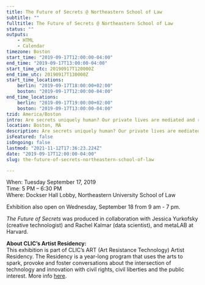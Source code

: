 ```yaml
---
title: The Future of Secrets @ Northeastern School of Law
subtitle: ""
fulltitle: The Future of Secrets @ Northeastern School of Law
status: ""
outputs:
    - HTML
    - Calendar
timezone: Boston
start_time: "2019-09-17T12:00:00-04:00"
end_time: "2019-09-17T13:00:00-04:00"
start_time_utc: 20190917T120000Z
end_time_utc: 20190917T130000Z
start_time_locations:
    berlin: "2019-09-17T18:00:00+02:00"
    boston: "2019-09-17T12:00:00-04:00"
end_time_locations:
    berlin: "2019-09-17T19:00:00+02:00"
    boston: "2019-09-17T13:00:00-04:00"
tzid: America/Boston
intro: Are secrets uniquely human? Our private lives are mediated and recorded by digital devices. Where are our secrets now? How will intelligent systems of the future process the data we leave behind? What kind of relationships do we have with these systems, and why do we trust them with our most private information?
location: Boston, MA
description: Are secrets uniquely human? Our private lives are mediated and recorded by digital devices. Where are our secrets now? How will intelligent systems of the future process the data we leave behind? What kind of relationships do we have with these systems, and why do we trust them with our most private information?
isFeatured: false
isOngoing: false
lastmod: "2021-11-12T17:36:23.224Z"
date: "2019-09-17T12:00:00-04:00"
slug: the-future-of-secrets-northeastern-school-of-law

---
```

When: Tuesday September 17, 2019<br />
Time: 5 PM – 6:30 PM<br />
Where: Dockser Hall Lobby, Northeastern University School of Law

Exhibition also open on Wednesday, September 18 from 9 am - 7 pm.

*The Future of Secrets* was produced in collaboration with Jessica Yurkofsky (creative technologist) and Rachel Kalmar (data scientist), and metaLAB at Harvard.

**About CLIC’s Artist Residency:**<br />
This exhibition is part of CLIC’s ART (Art Resistance Technology) Artist Residency. The Residency is a year-long program that uses the arts to spark, provoke and foster conversations about the intersection of technology and innovation with civil rights, civil liberties and the public interest. More info [here](https://www.northeastern.edu/clic/event/future-of-secrets/).